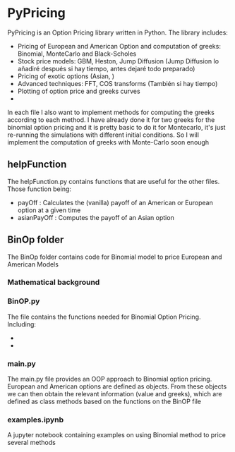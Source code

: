 # PyPricing
PyPricing is an Option Pricing library written in Python. The library includes:

-  Pricing of European and American Option and computation of greeks: Binomial, MonteCarlo and Black-Scholes
-  Stock price models: GBM, Heston, Jump Diffusion (Jump Diffusion lo añadiré después si hay tiempo, antes dejaré todo preparado) 
-  Pricing of exotic options (Asian, )
-  Advanced techniques: FFT, COS transforms (También si hay tiempo)
-  Plotting of option price and greeks curves
- 


In each file I also want to implement methods for computing the greeks according to each method. I have already done it for two greeks for the binomial option pricing and it is pretty basic to do it for Montecarlo, it's just re-running the simulations with different initial conditions. So I will implement the computation of greeks with Monte-Carlo soon enough

## helpFunction 
The helpFunction.py contains functions that are useful for the other files. Those function being: 

- payOff         : Calculates the (vanilla) payoff of an American or European option at a given time
- asianPayOff    : Computes the payoff of an Asian option


## BinOp folder

The BinOp folder contains code for Binomial model to price European and American Models

### Mathematical background 

### BinOP.py 
The file contains the functions needed for Binomial Option Pricing. Including: 

-
-

### main.py 
The main.py file provides an OOP approach to Binomial option pricing. 
European and American options are defined as objects. From these objects we can then obtain the relevant information (value and greeks), which are defined as class methods based on the functions on the BinOP file 

### examples.ipynb 
A jupyter notebook containing examples on using Binomial method to price several methods 



